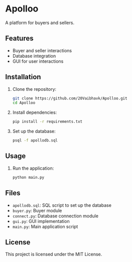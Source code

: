 # Apolloo

A platform for buyers and sellers.

## Features

- Buyer and seller interactions
- Database integration
- GUI for user interactions

## Installation

1. Clone the repository:
    ```sh
    git clone https://github.com/20Vaibhavk/Apolloo.git
    cd Apolloo
    ```

2. Install dependencies:
    ```sh
    pip install -r requirements.txt
    ```

3. Set up the database:
    ```sh
    psql -f apollodb.sql
    ```

## Usage

1. Run the application:
    ```sh
    python main.py
    ```

## Files

- `apollodb.sql`: SQL script to set up the database
- `buyer.py`: Buyer module
- `connect.py`: Database connection module
- `gui.py`: GUI implementation
- `main.py`: Main application script

## License

This project is licensed under the MIT License.
